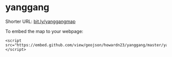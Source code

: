 # yanggang

Shorter URL: <a href="https://github.com/howardn23/yanggang/blob/master/yanggang.geojson">bit.ly/yanggangmap</a>



To embed the map to your webpage:
```
<script src="https://embed.github.com/view/geojson/howardn23/yanggang/master/yanggang.geojson"></script>
```
